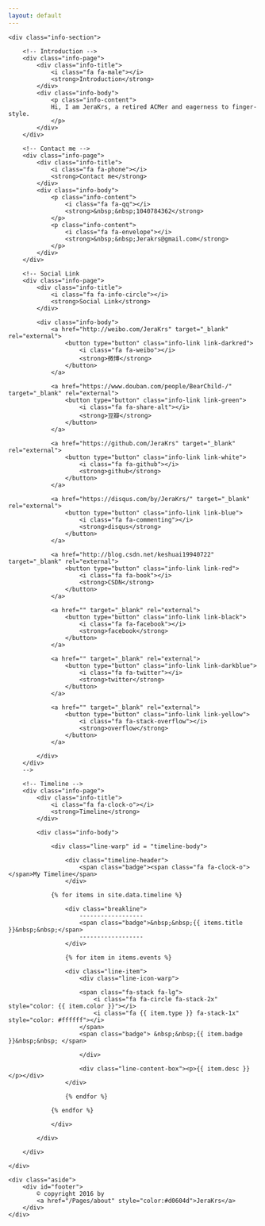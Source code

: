 ```yaml
---
layout: default
---
```

<link rel="stylesheet" href="/css/font-awesome/css/font-awesome.min.css">
<link rel="stylesheet" href="/css/timeline.css">

<div class="index-content about">

	<div class="info-section">

		<!-- Introduction -->
		<div class="info-page">
			<div class="info-title">
				<i class="fa fa-male"></i>
				<strong>Introduction</strong>
			</div>
			<div class="info-body">
				<p class="info-content">
				Hi, I am JeraKrs, a retired ACMer and eagerness to finger-style.
				</p>
			</div>
		</div>

		<!-- Contact me -->
		<div class="info-page">
			<div class="info-title">
				<i class="fa fa-phone"></i>
				<strong>Contact me</strong>
			</div>
			<div class="info-body">
				<p class="info-content">
					<i class="fa fa-qq"></i>
					<strong>&nbsp;&nbsp;1040784362</strong>
				</p>
				<p class="info-content">
					<i class="fa fa-envelope"></i>
					<strong>&nbsp;&nbsp;Jerakrs@gmail.com</strong>
				</p>
			</div>
		</div>

		<!-- Social Link
		<div class="info-page">
			<div class="info-title">
				<i class="fa fa-info-circle"></i>
				<strong>Social Link</strong>
			</div>

			<div class="info-body">
				<a href="http://weibo.com/JeraKrs" target="_blank" rel="external">
					<button type="button" class="info-link link-darkred">
						<i class="fa fa-weibo"></i>
						<strong>微博</strong>
					</button>
				</a>

				<a href="https://www.douban.com/people/BearChild-/" target="_blank" rel="external">
					<button type="button" class="info-link link-green">
						<i class="fa fa-share-alt"></i>
						<strong>豆瓣</strong>
					</button>
				</a>

				<a href="https://github.com/JeraKrs" target="_blank" rel="external">
					<button type="button" class="info-link link-white">
						<i class="fa fa-github"></i>
						<strong>github</strong>
					</button>
				</a>

				<a href="https://disqus.com/by/JeraKrs/" target="_blank" rel="external">
					<button type="button" class="info-link link-blue">
						<i class="fa fa-commenting"></i>
						<strong>disqus</strong>
					</button>
				</a>

				<a href="http://blog.csdn.net/keshuai19940722" target="_blank" rel="external">
					<button type="button" class="info-link link-red">
						<i class="fa fa-book"></i>
						<strong>CSDN</strong>
					</button>
				</a>

				<a href="" target="_blank" rel="external">
					<button type="button" class="info-link link-black">
						<i class="fa fa-facebook"></i>
						<strong>facebook</strong>
					</button>
				</a>

				<a href="" target="_blank" rel="external">
					<button type="button" class="info-link link-darkblue">
						<i class="fa fa-twitter"></i>
						<strong>twitter</strong>
					</button>
				</a>

				<a href="" target="_blank" rel="external">
					<button type="button" class="info-link link-yellow">
						<i class="fa fa-stack-overflow"></i>
						<strong>overflow</strong>
					</button>
				</a>

			</div>
		</div>
		-->

		<!-- Timeline -->
		<div class="info-page">
			<div class="info-title">
				<i class="fa fa-clock-o"></i>
				<strong>Timeline</strong>
			</div>

			<div class="info-body">

				<div class="line-warp" id = "timeline-body">

					<div class="timeline-header">
            			<span class="badge"><span class="fa fa-clock-o"></span>My Timeline</span>
        			</div>

				{% for items in site.data.timeline %}

					<div class="breakline">
						------------------
						<span class="badge">&nbsp;&nbsp;{{ items.title }}&nbsp;&nbsp;</span>
						------------------
					</div>

					{% for item in items.events %}

					<div class="line-item">
						<div class="line-icon-warp">

						<span class="fa-stack fa-lg">
							<i class="fa fa-circle fa-stack-2x" style="color: {{ item.color }}"></i>
							<i class="fa {{ item.type }} fa-stack-1x" style="color: #ffffff"></i>
						</span>
						<span class="badge"> &nbsp;&nbsp;{{ item.badge }}&nbsp;&nbsp; </span>

						</div>

						<div class="line-content-box"><p>{{ item.desc }}</p></div>
					</div>

					{% endfor %}

				{% endfor %}

        		</div>

			</div>
			
		</div>

	</div>

	<div class="aside">
		<div id="footer">
			© copyright 2016 by 
			<a href="/Pages/about" style="color:#d0604d">JeraKrs</a>
		</div>
	</div>
</div>
